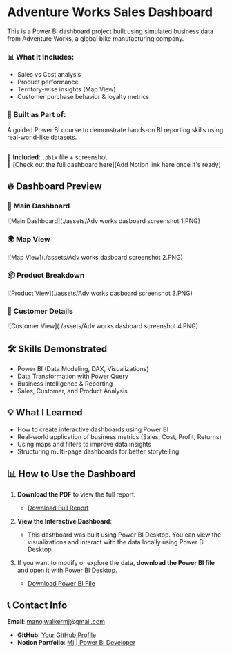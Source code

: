 # Adventure Works Sales Dashboard

This is a Power BI dashboard project built using simulated business data from Adventure Works, a global bike manufacturing company.

### 📊 What it Includes:
- Sales vs Cost analysis
- Product performance
- Territory-wise insights (Map View)
- Customer purchase behavior & loyalty metrics

### 🔧 Built as Part of:
A guided Power BI course to demonstrate hands-on BI reporting skills using real-world-like datasets.

---

📁 **Included**: `.pbix` file + screenshot  
🔗 [Check out the full dashboard here](Add Notion link here once it's ready)


## 🔥 Dashboard Preview

### 📌 Main Dashboard
![Main Dashboard](./assets/Adv works dasboard screenshot 1.PNG)

### 🌍 Map View
![Map View](./assets/Adv works dasboard screenshot 2.PNG)

### 📦 Product Breakdown
![Product View](./assets/Adv works dasboard screenshot 3.PNG)

### 👤 Customer Details
![Customer View](./assets/Adv works dasboard screenshot 4.PNG)


## 🛠️ Skills Demonstrated
- Power BI (Data Modeling, DAX, Visualizations)
- Data Transformation with Power Query
- Business Intelligence & Reporting
- Sales, Customer, and Product Analysis


## 💡 What I Learned
- How to create interactive dashboards using Power BI
- Real-world application of business metrics (Sales, Cost, Profit, Returns)
- Using maps and filters to improve data insights
- Structuring multi-page dashboards for better storytelling


## 📊 How to Use the Dashboard
1. **Download the PDF** to view the full report:
   - [Download Full Report](./assets/sales-dashboard.pdf)
   
2. **View the Interactive Dashboard**:
   - This dashboard was built using Power BI Desktop. You can view the visualizations and interact with the data locally using Power BI Desktop.
   
3. If you want to modify or explore the data, **download the Power BI file** and open it with Power BI Desktop.

   - [Download Power BI File](./Adventure-Works-Sales-Dashboard.pbix)


## 📞 Contact Info

**Email**: [manojwalkermj@gmail.com](mailto:manojwalkermj@gmail.com)
- **GitHub**: [Your GitHub Profile](https://github.com/Mj-Boy-Hub)
- **Notion Portfolio**: [Mj | Power Bi Developer](https://www.notion.so/Mj-Power-BI-Portfolio-1dcf2fc79d2880e293b5d5d7fb1c0af7)
